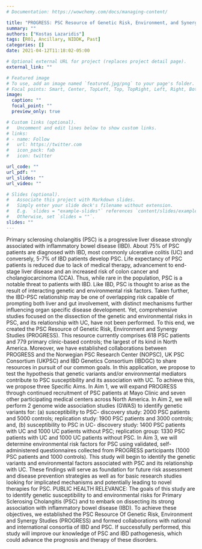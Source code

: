 ```yaml
---
# Documentation: https://wowchemy.com/docs/managing-content/

title: "PROGRESS: PSC Resource of Genetic Risk, Environment, and Synergy Studies"
summary: ""
authors: ["Kostas Lazaridis"]
tags: [R01, Ancillary, NIDDK, Past]
categories: []
date: 2021-04-12T11:18:02-05:00

# Optional external URL for project (replaces project detail page).
external_link: ""

# Featured image
# To use, add an image named `featured.jpg/png` to your page's folder.
# Focal points: Smart, Center, TopLeft, Top, TopRight, Left, Right, BottomLeft, Bottom, BottomRight.
image:
  caption: ""
  focal_point: ""
  preview_only: true

# Custom links (optional).
#   Uncomment and edit lines below to show custom links.
# links:
# - name: Follow
#   url: https://twitter.com
#   icon_pack: fab
#   icon: twitter

url_code: ""
url_pdf: ""
url_slides: ""
url_video: ""

# Slides (optional).
#   Associate this project with Markdown slides.
#   Simply enter your slide deck's filename without extension.
#   E.g. `slides = "example-slides"` references `content/slides/example-slides.md`.
#   Otherwise, set `slides = ""`.
slides: ""
---
```


Primary sclerosing cholangitis (PSC) is a progressive liver disease strongly associated with inflammatory bowel disease (IBD). About 75% of PSC patients are diagnosed with IBD, most commonly ulcerative colitis (UC) and conversely, 5-7% of IBD patients develop PSC. Life expectancy of PSC patients is reduced due to lack of medical therapy, advancement to end-stage liver disease and an increased risk of colon cancer and cholangiocarcinoma (CCA). Thus, while rare in the population, PSC is a notable threat to patients with IBD. Like IBD, PSC is thought to arise as the result of interacting genetic and environmental risk factors. Taken further, the IBD-PSC relationship may be one of overlapping risk capable of prompting both liver and gut involvement, with distinct mechanisms further influencing organ specific disease development. Yet, comprehensive studies focused on the dissection of the genetic and environmental risks in PSC, and its relationship with UC, have not been performed. To this end, we created the PSC Resource of Genetic Risk, Environment and Synergy Studies (PROGRESS). This resource currently comprises 618 PSC patients and 779 primary clinic-based controls; the largest of its kind in North America. Moreover, we have established collaborations between PROGRESS and the Norwegian PSC Research Center (NOPSC), UK PSC Consortium (UKPSC) and IBD Genetics Consortium (IBDGC) to share resources in pursuit of our common goals. In this application, we propose to test the hypothesis that genetic variants and/or environmental mediators contribute to PSC susceptibility and its association with UC. To achieve this, we propose three Specific Aims. In Aim 1, we will expand PROGRESS through continued recruitment of PSC patients at Mayo Clinic and seven other participating medical centers across North America. In Aim 2, we will perform 2 genome wide association studies (GWAS) to identify genetic variants for: (a) susceptibility to PSC- discovery study: 2000 PSC patients and 5000 controls; replication study: 1900 PSC patients and 3000 controls; and, (b) susceptibility to PSC in UC- discovery study: 1400 PSC patients with UC and 1000 UC patients without PSC; replication group: 1330 PSC patients with UC and 1000 UC patients without PSC. In Aim 3, we will determine environmental risk factors for PSC using validated, self-administered questionnaires collected from PROGRESS participants (1000 PSC patients and 1000 controls). This study will begin to identify the genetic variants and environmental factors associated with PSC and its relationship with UC. These findings will serve as foundation for future risk assessment and disease prevention strategies as well as for basic research studies looking for implicated mechanisms and potentially leading to novel therapies for PSC. PUBLIC HEALTH RELEVANCE: The goals of this study are to identify genetic susceptibility to and environmental risks for Primary Sclerosing Cholangitis (PSC) and to embark on dissecting its strong association with inflammatory bowel disease (IBD). To achieve these objectives, we established the PSC Resource Of Genetic Risk, Environment and Synergy Studies (PROGRESS) and formed collaborations with national and international consortia of IBD and PSC. If successfully performed, this study will improve our knowledge of PSC and IBD pathogenesis, which could advance the prognosis and therapy of these disorders.
